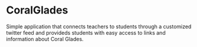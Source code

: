 # CoralGlades

Simple application that connects teachers to students through a customized twitter feed and provideds students with easy access to links and information about Coral Glades.
